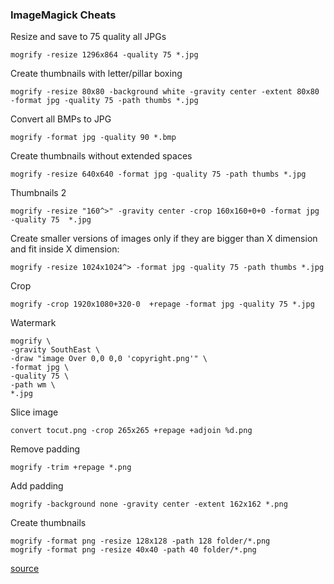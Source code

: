 ### ImageMagick Cheats

Resize and save to 75 quality all JPGs
```
mogrify -resize 1296x864 -quality 75 *.jpg
```

Create thumbnails with letter/pillar boxing
```
mogrify -resize 80x80 -background white -gravity center -extent 80x80 -format jpg -quality 75 -path thumbs *.jpg
```

Convert all BMPs to JPG
```
mogrify -format jpg -quality 90 *.bmp
```

Create thumbnails without extended spaces
```
mogrify -resize 640x640 -format jpg -quality 75 -path thumbs *.jpg
```

Thumbnails 2
```
mogrify -resize "160^>" -gravity center -crop 160x160+0+0 -format jpg -quality 75  *.jpg
```

Create smaller versions of images only if they are bigger than X dimension and fit inside X dimension:
```
mogrify -resize 1024x1024^> -format jpg -quality 75 -path thumbs *.jpg
```

Crop
```
mogrify -crop 1920x1080+320-0  +repage -format jpg -quality 75 *.jpg
```

Watermark
```
mogrify \
-gravity SouthEast \
-draw "image Over 0,0 0,0 'copyright.png'" \
-format jpg \
-quality 75 \
-path wm \
*.jpg
```

Slice image
```
convert tocut.png -crop 265x265 +repage +adjoin %d.png
```

Remove padding
```
mogrify -trim +repage *.png
```

Add padding
```
mogrify -background none -gravity center -extent 162x162 *.png
```

Create thumbnails
```
mogrify -format png -resize 128x128 -path 128 folder/*.png
mogrify -format png -resize 40x40 -path 40 folder/*.png
```

[source](http://stackoverflow.com/questions/12433300/imagemagick-how-to-resize-proportionally-with-mogrify-without-a-background)


